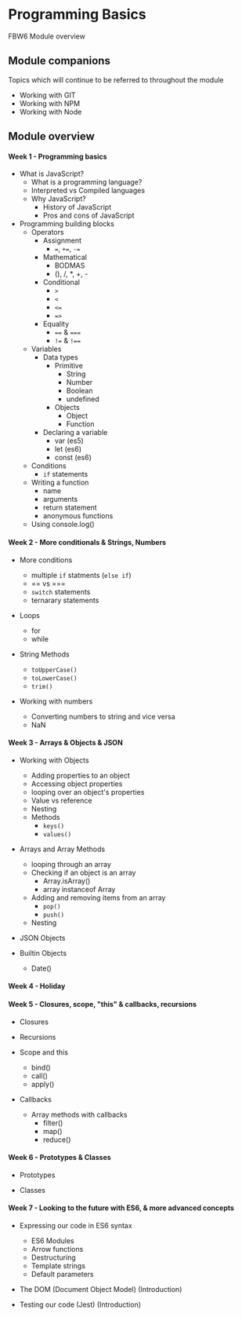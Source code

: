 # Programming Basics

FBW6 Module overview

## Module companions

Topics which will continue to be referred to throughout the module

- Working with GIT
- Working with NPM
- Working with Node

## Module overview

#### Week 1 - Programming basics

+ What is JavaScript?
    - What is a programming language?
    - Interpreted vs Compiled languages
    + Why JavaScript?
        - History of JavaScript
        - Pros and cons of JavaScript
+ Programming building blocks
    + Operators
        + Assignment
            - `=`, `+=`, `-=`
        + Mathematical
            - BODMAS
            - (), /, *, +, -
        + Conditional
            - `>`
            - `<`
            - `<=`
            - `=>`
        + Equality
            - `==` & `===`
            - `!=` & `!==`
    + Variables
        + Data types
            + Primitive
                - String
                - Number
                - Boolean
                - undefined
            + Objects
                - Object
                - Function
        + Declaring a variable
            - var (es5)
            - let (es6)
            - const (es6)
    + Conditions
        - `if` statements
    + Writing a function
        - name
        - arguments
        - return statement
        - anonymous functions
    + Using console.log()

#### Week 2 - More conditionals & Strings, Numbers

+ More conditions
    - multiple `if` statments (`else if`)
    - == vs ===
    - `switch` statements
    - ternarary statements
    
+ Loops
    - for
    - while
    
+ String Methods
    - `toUpperCase()`
    - `toLowerCase()`
    - `trim()`

+ Working with numbers
    - Converting numbers to string and vice versa
    - NaN

#### Week 3 - Arrays & Objects & JSON

+ Working with Objects
    - Adding properties to an object
    - Accessing object properties
    - looping over an object's properties
    - Value vs reference
    - Nesting
    + Methods
        - `keys()`
        - `values()`

+ Arrays and Array Methods
    + looping through an array
    + Checking if an object is an array
        - Array.isArray()
        - array instanceof Array
    + Adding and removing items from an array
        - `pop()`
        - `push()`
    + Nesting
        
+ JSON Objects
+ Builtin Objects
    - Date()

#### Week 4 - Holiday


#### Week 5 - Closures, scope, "this" & callbacks, recursions

+ Closures

+ Recursions

+ Scope and this
    - bind()
    - call()
    - apply()

+ Callbacks
    + Array methods with callbacks
        - filter()
        - map()
        - reduce()

#### Week 6 - Prototypes & Classes

+ Prototypes

+ Classes


#### Week 7 - Looking to the future with ES6, & more advanced concepts

+ Expressing our code in ES6 syntax
    - ES6 Modules
    - Arrow functions
    - Destructuring
    - Template strings
    - Default parameters

+ The DOM (Document Object Model) (Introduction)

+ Testing our code (Jest) (Introduction)




        

        
